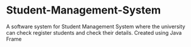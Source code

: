 # Student-Management-System
A software system for Student Management System where the university can check register students and check their details. Created using Java Frame
